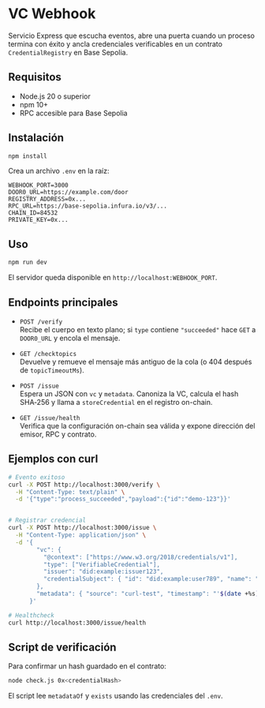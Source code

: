 # VC Webhook

Servicio Express que escucha eventos, abre una puerta cuando un proceso termina con éxito y ancla credenciales verificables en un contrato `CredentialRegistry` en Base Sepolia.

## Requisitos

- Node.js 20 o superior
- npm 10+
- RPC accesible para Base Sepolia

## Instalación

```bash
npm install
```

Crea un archivo `.env` en la raíz:

```
WEBHOOK_PORT=3000
DOOR0_URL=https://example.com/door
REGISTRY_ADDRESS=0x...
RPC_URL=https://base-sepolia.infura.io/v3/...
CHAIN_ID=84532
PRIVATE_KEY=0x...
```

## Uso

```bash
npm run dev
```

El servidor queda disponible en `http://localhost:WEBHOOK_PORT`.

## Endpoints principales

- `POST /verify`  
  Recibe el cuerpo en texto plano; si `type` contiene `"succeeded"` hace `GET` a `DOOR0_URL` y encola el mensaje.

- `GET /checktopics`  
  Devuelve y remueve el mensaje más antiguo de la cola (o 404 después de `topicTimeoutMs`).

- `POST /issue`  
  Espera un JSON con `vc` y `metadata`. Canoniza la VC, calcula el hash SHA‑256 y llama a `storeCredential` en el registro on-chain.

- `GET /issue/health`  
  Verifica que la configuración on-chain sea válida y expone dirección del emisor, RPC y contrato.

## Ejemplos con curl

```bash
# Evento exitoso
curl -X POST http://localhost:3000/verify \
  -H "Content-Type: text/plain" \
  -d '{"type":"process_succeeded","payload":{"id":"demo-123"}}'


# Registrar credencial
curl -X POST http://localhost:3000/issue \
  -H "Content-Type: application/json" \
  -d '{
        "vc": {
          "@context": ["https://www.w3.org/2018/credentials/v1"],
          "type": ["VerifiableCredential"],
          "issuer": "did:example:issuer123",
          "credentialSubject": { "id": "did:example:user789", "name": "Alice" }
        },
        "metadata": { "source": "curl-test", "timestamp": "'$(date +%s)'" }
      }'

# Healthcheck
curl http://localhost:3000/issue/health
```

## Script de verificación

Para confirmar un hash guardado en el contrato:

```bash
node check.js 0x<credentialHash>
```

El script lee `metadataOf` y `exists` usando las credenciales del `.env`.
